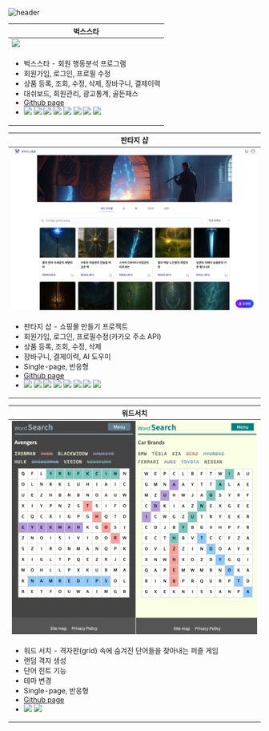 ![header](https://capsule-render.vercel.app/api?type=waving&color=4078c0&height=180&section=header&text=Project&fontSize=45&animation=fadeIn&fontAlignY=38&desc=yonghun16&descAlignY=55&descAlign=85)

| 벅스스타 |
|----------------------|
|<a href="https://bugs-star-web.vercel.app/home"><img src="https://github.com/yonghun16/bugs-star/blob/main/preview.jpg?raw=true" width=825px /></a>|
|<ul><li>벅스스타 - 회원 행동분석 프로그램</li><li>회원가입, 로그인, 프로필 수정</li><li>상품 등록, 조회, 수정, 삭제, 장바구니, 결제이력</li><li>대쉬보드, 회원관리, 광고통계, 골든패스</li><li><a href="https://github.com/yonghun16/bugs-star"> Github page </a></li><li><!-- Next.js --><a href="https://nextjs.org"><img src="https://img.shields.io/badge/Next.js-000000?style=flat&logo=Next.js&logoColor=white" /></a> <!-- Express.js --><a href="https://expressjs.com/"><img src="https://img.shields.io/badge/Express-000000?style=flat&logo=Express&logoColor=white" /></a> <!-- Redis --><a href="https://redis.io"><img src="https://img.shields.io/badge/Redis-FF4438?style=flat&logo=Redis&logoColor=white" /></a> <!-- MongoDB --><a href="https://www.mongodb.com/"><img src="https://img.shields.io/badge/MongoDB-47A248?style=flat&logo=MongoDB&logoColor=white" /></a> <!-- ClickHouse --><a href="https://clickhouse.com/"><img src="https://img.shields.io/badge/ClickHouse-FFCC01?style=flat&logo=ClickHouse&logoColor=white" /></a> <!-- milvus --><a href="https://milvus.io/ko"><img src="https://img.shields.io/badge/Milvus-00A1EA?style=flat&logo=Milvus&logoColor=white" /></a> <!-- Turborepo --><a href="https://turborepo.com/"><img src="https://img.shields.io/badge/Turborepo-FF1E56?style=flat&logo=Turborepo&logoColor=white" /></a> <!-- OCI --><a href="https://www.oracle.com/cloud/"><img src="https://img.shields.io/badge/OCI-F80000?style=flat&logo=Oracle&logoColor=white" /></a></li></ul>|


| 판타지 샵 |
|----------------------|
|<a href="https://yonghun16.duckdns.org/fantasyshop"><img src="https://raw.githubusercontent.com/yonghun16/fantasy-shop/refs/heads/main/preview.webp" width=825px /></a>|
|<ul><li>판타지 샵 - 쇼핑몰 만들기 프로젝트</li><li>회원가입, 로그인, 프로필수정(카카오 주소 API)</li><li>상품 등록, 조회, 수정, 삭제</li><li>장바구니, 결제이력, AI 도우미</li><li>Single-page, 반응형</li><li><a href="https://github.com/yonghun16/fantasy-shop"> Github page </a></li><li><!-- React --><a href="https://reactjs.org/"><img src="https://img.shields.io/badge/React-58B4CD?style=flat&logo=React&logoColor=white" /></a> <!-- Reducx --><a href="https://react-redux.js.org"><img src="https://img.shields.io/badge/Redux-764ABC?style=flat&logo=Redux&logoColor=white" /></a> <!-- Tailwind CSS --><a href="https://tailwindcss.com"><img src="https://img.shields.io/badge/Tailwind-06B6D4?style=flat&logo=tailwindcss&logoColor=white" /></a> <!-- Vite --><a href="https://vitejs.dev/"><img src="https://img.shields.io/badge/Vite-646CFF?style=flat&logo=Vite&logoColor=white" /></a> <!-- Spring Boot --><a href="https://spring.io/projects/spring-boot"><img src="https://img.shields.io/badge/Spring_boot-6DB33F?style=flat&logo=SpringBoot&logoColor=white" /></a> <!-- MySQL --><a href="https://www.mysql.com/"><img src="https://img.shields.io/badge/MySQL-4479A1?style=flat&logo=MySQL&logoColor=white" /></a> <!-- NGINX --><a href="https://www.nginx.com/"><img src="https://img.shields.io/badge/NGINX-009639?style=flat&logo=NGINX&logoColor=white" /></a> <!-- OCI --><a href="https://www.oracle.com/cloud/"><img src="https://img.shields.io/badge/OCI-F80000?style=flat&logo=Oracle&logoColor=white" /></li></ul>|

| 워드서치 |
|-----------------------|
|<a href="https://elaborate-frangipane-337dd8.netlify.app/"><img src="https://raw.githubusercontent.com/yonghun16/wordsearch/refs/heads/main/app.png" width=825px /></a>|
|<ul><li>워드 서치 - 격자판(grid) 속에 숨겨진 단어들을 찾아내는 퍼즐 게임</li><li>랜덤 격자 생성</li><li>단어 힌트 기능</li><li>테마 변경</li><li>Single-page, 반응형</li><li>[Github page](https://github.com/yonghun16/wordsearch)</li><li><!-- JavaScript --><a href="https://www.ecma-international.org/"><img src="https://img.shields.io/badge/JavaScript-F7DF1E?style=flat&logo=JavaScript&logoColor=white" /></a> <!-- Netlify --><a href="https://www.netlify.com/"><img src="https://img.shields.io/badge/netlify-1EC0B1?style=flat&logo=Netlify&logoColor=white" /></a></li></ul>|
